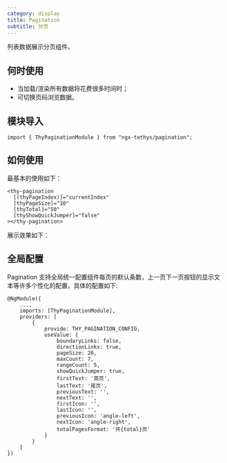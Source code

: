 ```yaml
---
category: display
title: Pagination
subtitle: 分页
---
```


<div class="dg-alert dg-alert-info">列表数据展示分页组件。</div>

## 何时使用  
- 当加载/渲染所有数据将花费很多时间时；
- 可切换页码浏览数据。

## 模块导入
```
import { ThyPaginationModule } from "ngx-tethys/pagination";
```
## 如何使用

最基本的使用如下：

```
<thy-pagination
  [(thyPageIndex)]="currentIndex"
  [thyPageSize]="10"
  [thyTotal]="50"
  [thyShowQuickJumper]="false"
></thy-pagination>
```

展示效果如下：

<example name="thy-pagination-basic-example" />


## 全局配置
Pagination 支持全局统一配置组件每页的默认条数，上一页下一页按钮的显示文本等许多个性化的配置，具体的配置如下:

```
@NgModule({
    ...,
    imports: [ThyPaginationModule],
    providers: [
        {
            provide: THY_PAGINATION_CONFIG,
            useValue: {
                boundaryLinks: false,
                directionLinks: true,
                pageSize: 20,
                maxCount: 7,
                rangeCount: 5,
                showQuickJumper: true,
                firstText: '首页',
                lastText: '尾页',
                previousText: '',
                nextText: '',
                firstIcon: '',
                lastIcon: '',
                previousIcon: 'angle-left',
                nextIcon: 'angle-right',
                totalPagesFormat: '共{total}页'
            }
        }
    ]
})
```
